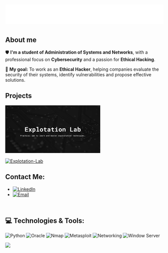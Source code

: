 <h1 align="center">
<img src="https://raw.githubusercontent.com/ElChe1/ElChe1/d248aa62113b0758c39813b8d1e57b2f967f7140/name.svg" alt="ElChè1" />
</h1>

## About me
🛡️ **I'm a student of Administration of Systems and Networks**, with a professional focus on **Cybersecurity** and a passion for **Ethical Hacking**.

🎯 **My goal:** To work as an **Ethical Hacker**, helping companies evaluate the security of their systems, identify vulnerabilities and propose effective solutions.

## Projects
<a href="https://github.com/ElChe1/Explotation-Lab"><img src="https://raw.githubusercontent.com/ElChe1/Explotation-Lab/main/banner.png" style="height: 60%; width:60%;"/></a>

[![Explotation-Lab](https://img.shields.io/github/stars/ElChe1/Explotation-Lab?label=Explotation%20Lab&style=social)](https://github.com/ElChe1/Explotation-Lab)

## Contact Me:
  - [![LinkedIn](https://img.shields.io/badge/LinkedIn-Set_Cobler-0077B5?style=for-the-badge&logo=linkedin&logoColor=white&labelColor=101010)](https://www.linkedin.com/in/secomu)
  - [![Email](https://img.shields.io/badge/setcomu2005@gmail.com-Personal_Email-D14836?style=for-the-badge&logo=gmail&logoColor=white&labelColor=101010)](mailto:setcomu2005@gmail.com)
</br>
    

## 💻 Technologies & Tools:
![Python](https://img.shields.io/badge/python-3670A0?style=for-the-badge&logo=python&logoColor=ffdd54)
![Oracle](https://img.shields.io/badge/oracle-F80000.svg?style=for-the-badge&logo=square&logoColor=white)
![Nmap](https://img.shields.io/badge/nmap-%23008FBA.svg?style=for-the-badge&logo=nmap&logoColor=white)
![Metasploit](https://img.shields.io/badge/metasploit-%230167ff.svg?style=for-the-badge&logo=metasploit&logoColor=white)
![Networking](https://img.shields.io/badge/networking-%2320232a.svg?style=for-the-badge&logo=networking&logoColor=%2361DAFB)
![Window Server](https://img.shields.io/badge/Windows%20Server-1c92dd?style=for-the-badge&logo=serverless&logoColor=white)

![](https://github-readme-activity-graph.vercel.app/graph?username=elche1&theme=react-dark&bg_color=20232a&hide_border=true)

